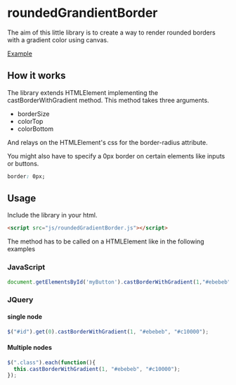 roundedGrandientBorder
======================

The aim of this little library is to create a way to render rounded borders with a gradient color using canvas.

[Example](http://jsfiddle.net/jeromechampigny/cVfH2)

## How it works ##

The library extends HTMLElement implementing the castBorderWithGradient method.
This method takes three arguments.

* borderSize
* colorTop
* colorBottom

And relays on the HTMLElement's css for the border-radius attribute.

You might also have to specify a 0px border on certain elements like inputs or buttons.

```css
border: 0px;
```

## Usage ##
Include the library in your html.

```html
<script src="js/roundedGradientBorder.js"></script>
```
The method has to be called on a HTMLElement like in the following examples

### JavaScript ###
```javascript
document.getElementsById('myButton').castBorderWithGradient(1,"#ebebeb", "#c10000");
```
### JQuery ###
#### single node ####
```javascript
$("#id").get(0).castBorderWithGradient(1, "#ebebeb", "#c10000");
```
#### Multiple nodes ####
```javascript
$(".class").each(function(){
  this.castBorderWithGradient(1, "#ebebeb", "#c10000");
});
```
